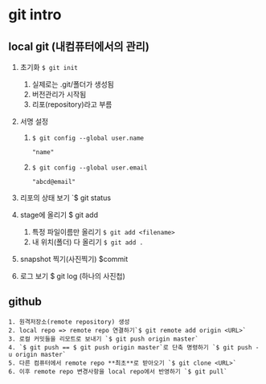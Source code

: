 # git intro

## local git (내컴퓨터에서의 관리)

1. 초기화 `$ git init`

   1. 실제로는 .git/폴더가 생성됨
   2. 버전관리가 시작됨
   3. 리포(repository)라고 부름

2. 서명 설정

   1. `$ git config --global user.name`

      `"name"`

   2. `$ git config --global user.email`

      `"abcd@email"`

      

3. 리포의 상태 보기 `$ git status

4. stage에 올리기 $ git add

   1. 특정 파일이름만 올리기 `$ git add <filename>`
   2. 내 위치(폴더) 다 올리기 `$ git add .`

5. snapshot 찍기(사진찍기) $commit

6. 로그 보기 $ git log (하나의 사진첩)



## github

 	1. 원격저장소(remote repository) 생성
 	2. local repo => remote repo 연결하기`$ git remote add origin <URL>`
 	3. 로컬 커밋들을 리모트로 보내기 `$ git push origin master`
 	4. `$ git push == $ git push origin master`로 단축 명령하기 `$ git push -u origin master`
 	5. 다른 컴퓨터에서 remote repo **최초**로 받아오기 `$ git clone <URL>`
 	6. 이후 remote repo 변경사항을 local repo에서 반영하기 `$ git pull`